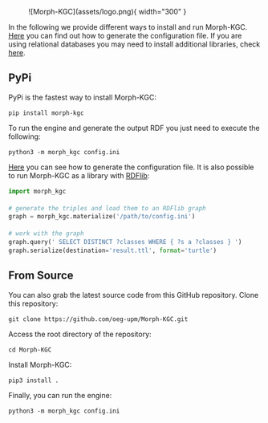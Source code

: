 <figure markdown>
  ![Morph-KGC](assets/logo.png){ width="300" }
</figure>

In the following we provide different ways to install and run Morph-KGC. [Here](https://github.com/oeg-upm/Morph-KGC/wiki/Configuration) you can find out how to generate the configuration file. If you are using relational databases you may need to install additional libraries, check [here](https://github.com/oeg-upm/Morph-KGC/wiki/Relational-Databases).

## PyPi

PyPi is the fastest way to install Morph-KGC:
```
pip install morph-kgc
```

To run the engine and generate the output RDF you just need to execute the following:
```
python3 -m morph_kgc config.ini
```

[Here](https://github.com/oeg-upm/Morph-KGC/wiki/Configuration) you can see how to generate the configuration file. It is also possible to run Morph-KGC as a library with [RDFlib](https://rdflib.readthedocs.io/en/stable/):

```python
import morph_kgc

# generate the triples and load them to an RDFlib graph
graph = morph_kgc.materialize('/path/to/config.ini')

# work with the graph
graph.query(' SELECT DISTINCT ?classes WHERE { ?s a ?classes } ')
graph.serialize(destination='result.ttl', format='turtle')
```

## From Source

You can also grab the latest source code from this GitHub repository. Clone this repository:
```
git clone https://github.com/oeg-upm/Morph-KGC.git
```

Access the root directory of the repository:
```
cd Morph-KGC
```

Install Morph-KGC:
```
pip3 install .
```

Finally, you can run the engine:
```
python3 -m morph_kgc config.ini
```
